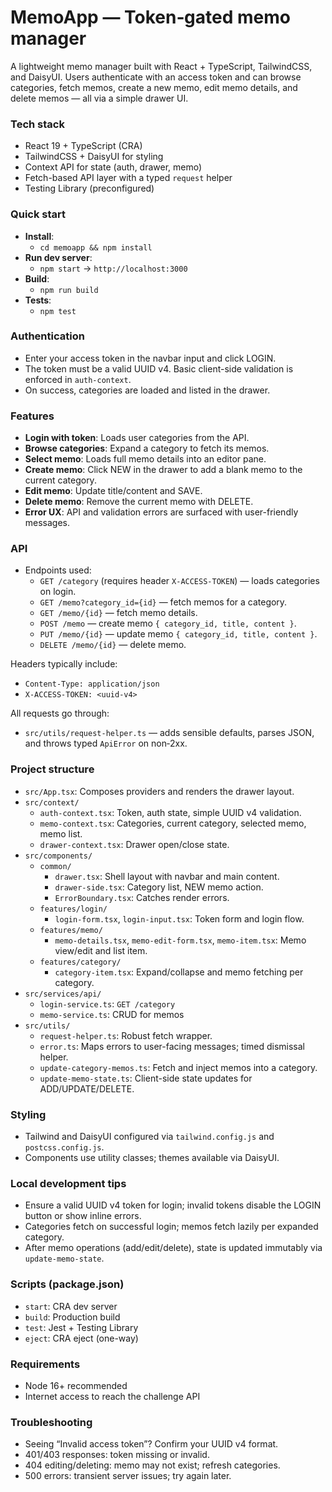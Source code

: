 # MemoApp — Token‑gated memo manager

A lightweight memo manager built with React + TypeScript, TailwindCSS, and DaisyUI. Users authenticate with an access token and can browse categories, fetch memos, create a new memo, edit memo details, and delete memos — all via a simple drawer UI.

### Tech stack

- React 19 + TypeScript (CRA)
- TailwindCSS + DaisyUI for styling
- Context API for state (auth, drawer, memo)
- Fetch-based API layer with a typed `request` helper
- Testing Library (preconfigured)

### Quick start

- **Install**:
  - `cd memoapp && npm install`
- **Run dev server**:
  - `npm start` → `http://localhost:3000`
- **Build**:
  - `npm run build`
- **Tests**:
  - `npm test`

### Authentication

- Enter your access token in the navbar input and click LOGIN.
- The token must be a valid UUID v4. Basic client-side validation is enforced in `auth-context`.
- On success, categories are loaded and listed in the drawer.

### Features

- **Login with token**: Loads user categories from the API.
- **Browse categories**: Expand a category to fetch its memos.
- **Select memo**: Loads full memo details into an editor pane.
- **Create memo**: Click NEW in the drawer to add a blank memo to the current category.
- **Edit memo**: Update title/content and SAVE.
- **Delete memo**: Remove the current memo with DELETE.
- **Error UX**: API and validation errors are surfaced with user-friendly messages.

### API

- Endpoints used:
  - `GET /category` (requires header `X-ACCESS-TOKEN`) — loads categories on login.
  - `GET /memo?category_id={id}` — fetch memos for a category.
  - `GET /memo/{id}` — fetch memo details.
  - `POST /memo` — create memo `{ category_id, title, content }`.
  - `PUT /memo/{id}` — update memo `{ category_id, title, content }`.
  - `DELETE /memo/{id}` — delete memo.

Headers typically include:
- `Content-Type: application/json`
- `X-ACCESS-TOKEN: <uuid-v4>`

All requests go through:
- `src/utils/request-helper.ts` — adds sensible defaults, parses JSON, and throws typed `ApiError` on non‑2xx.

### Project structure

- `src/App.tsx`: Composes providers and renders the drawer layout.
- `src/context/`
  - `auth-context.tsx`: Token, auth state, simple UUID v4 validation.
  - `memo-context.tsx`: Categories, current category, selected memo, memo list.
  - `drawer-context.tsx`: Drawer open/close state.
- `src/components/`
  - `common/`
    - `drawer.tsx`: Shell layout with navbar and main content.
    - `drawer-side.tsx`: Category list, NEW memo action.
    - `ErrorBoundary.tsx`: Catches render errors.
  - `features/login/`
    - `login-form.tsx`, `login-input.tsx`: Token form and login flow.
  - `features/memo/`
    - `memo-details.tsx`, `memo-edit-form.tsx`, `memo-item.tsx`: Memo view/edit and list item.
  - `features/category/`
    - `category-item.tsx`: Expand/collapse and memo fetching per category.
- `src/services/api/`
  - `login-service.ts`: `GET /category`
  - `memo-service.ts`: CRUD for memos
- `src/utils/`
  - `request-helper.ts`: Robust fetch wrapper.
  - `error.ts`: Maps errors to user-facing messages; timed dismissal helper.
  - `update-category-memos.ts`: Fetch and inject memos into a category.
  - `update-memo-state.ts`: Client-side state updates for ADD/UPDATE/DELETE.

### Styling

- Tailwind and DaisyUI configured via `tailwind.config.js` and `postcss.config.js`.
- Components use utility classes; themes available via DaisyUI.

### Local development tips

- Ensure a valid UUID v4 token for login; invalid tokens disable the LOGIN button or show inline errors.
- Categories fetch on successful login; memos fetch lazily per expanded category.
- After memo operations (add/edit/delete), state is updated immutably via `update-memo-state`.

### Scripts (package.json)

- `start`: CRA dev server
- `build`: Production build
- `test`: Jest + Testing Library
- `eject`: CRA eject (one-way)

### Requirements

- Node 16+ recommended
- Internet access to reach the challenge API

### Troubleshooting

- Seeing “Invalid access token”? Confirm your UUID v4 format.
- 401/403 responses: token missing or invalid.
- 404 editing/deleting: memo may not exist; refresh categories.
- 500 errors: transient server issues; try again later.
